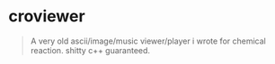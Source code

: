 # croviewer

> A very old ascii/image/music viewer/player i wrote for chemical reaction. shitty c++ guaranteed. 
